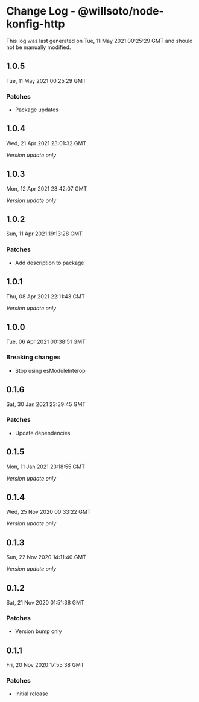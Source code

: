 # Change Log - @willsoto/node-konfig-http

This log was last generated on Tue, 11 May 2021 00:25:29 GMT and should not be manually modified.

## 1.0.5
Tue, 11 May 2021 00:25:29 GMT

### Patches

- Package updates

## 1.0.4
Wed, 21 Apr 2021 23:01:32 GMT

_Version update only_

## 1.0.3
Mon, 12 Apr 2021 23:42:07 GMT

_Version update only_

## 1.0.2
Sun, 11 Apr 2021 19:13:28 GMT

### Patches

- Add description to package

## 1.0.1
Thu, 08 Apr 2021 22:11:43 GMT

_Version update only_

## 1.0.0
Tue, 06 Apr 2021 00:38:51 GMT

### Breaking changes

- Stop using esModuleInterop

## 0.1.6
Sat, 30 Jan 2021 23:39:45 GMT

### Patches

- Update dependencies

## 0.1.5
Mon, 11 Jan 2021 23:18:55 GMT

_Version update only_

## 0.1.4
Wed, 25 Nov 2020 00:33:22 GMT

_Version update only_

## 0.1.3
Sun, 22 Nov 2020 14:11:40 GMT

_Version update only_

## 0.1.2
Sat, 21 Nov 2020 01:51:38 GMT

### Patches

- Version bump only

## 0.1.1
Fri, 20 Nov 2020 17:55:38 GMT

### Patches

- Initial release

